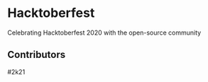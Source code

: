 # Hacktoberfest
Celebrating Hacktoberfest 2020 with the open-source community 
## Contributors
#2k21
